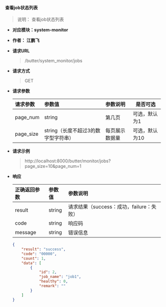 #### 查看job状态列表

> 说明： 查看job状态列表

- **对应模块：system-monitor**

- **作者： 江鹏飞**

- **请求URL**

  > /butter/system_monitor/jobs

- **请求方式**

  > GET

- **请求参数**

  | 请求参数  | 参数值                              | 参数说明       | 是否可选       |
    | :-------- | :---------------------------------- | :------------- | -------------- |
  | page_num  | string                              | 第几页         | 可选，默认为1  |
  | page_size | string（长度不超过3的数字型字符串） | 每页展示数据量 | 可选，默认为10 |

- **请求示例**

  > http://localhost:8000/butter/monitor/jobs?page_size=10&page_num=1

- **响应**

  | 正确返回参数 | 参数值 | 参数说明                                 |
    | :----------- | :----- | :--------------------------------------- |
  | result       | string | 请求结果（success：成功，failure：失败） |
  | code         | string | 响应码                                   |
  | message      | string | 错误信息                                 |

  ```json
  {
      "result": "success",
      "code": "00000",
      "count": 1,
      "data": [
          {
              "id": 2,
              "job_name": "job1",
              "healthy": 0,
              "remark": ""
          }
      ]
  }
  ```

